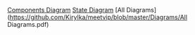 
[Components Diagram](https://www.draw.io/?lightbox=1&highlight=0000ff&edit=_blank&layers=1&nav=1&title=Untitled%20Diagram.drawio#R7Vpbc9o4FP41PCZjS74%2BBkiymUmnndJpu4%2ByLYwmxnKFCNBfvxKW8BXi7eCEZZ2X6Bwd3c736RxJeAQny%2B0jQ9niE41wMgJGtB3B6QgA07Q98U9qdrnG9ZUiZiRSRoViRn5jpTSUdk0ivKoYckoTTrKqMqRpikNe0SHG6KZqNqdJddQMxbihmIUoaWp%2FkIgv9LoMo6j4C5N4oYb2bFURoPAlZnSdqvFGAM73f3n1Eum%2BlP1qgSK6Kang%2FQhOGKU8Ly23E5xI32q35e0ejtQe5s1wyrs0gL5pG9izvLnAzDLCG9XDK0rWyhfjhIYvarZ8pz30ihknwmF3CYlToeI0G8ExUlKC52L48SpDIUnjb7Ju6hWK5331FBSar8qX5l63QJkcJlwHWIo5PQQ34DgiTOBNqBxkRdfSm%2BM5TflMzcwS8oIvE2kvinsksFyrkfebO1sKIV2SUJUTFOBkfIBuQhPKRFVK0%2F34nNEXrJUCUWP%2Fd6jRDJEDzkmSlCwV9vkcH9CSJHJDfMcsQinSU1fLA0puG6gJq8ZJwIC3JZWC%2BRHTJeZsJ0x0raac3pJK3BT8hlDpFiVqH6iK1J6KD10XvBIFRa2ONAMDza6TZja8JJrBgWbXSTPoVmlmmU2eAaeFZ6bdB8%2BsBs9GEzC6G%2F%2FAwV2WyfJYrNpJJI0CJkox3%2FtBabTiO8EbrRRzCArDGl%2BvkBR6s4WCFJidKec5VZaYVpMlptnCkl5IYjdI8hUjcXgFxjMJGFK9l2E%2BhA66zARQ0g9HgpKKQdC5IkaUSH6OiGHWuADtJhdACxecPrjgNANGHXzRg7juSCw2C8LxTAAtazbixnWdaaGPCABrEQDAljzRdhzpA3S3AfpEuAKRFLNmcvgknBfjpVx6S%2BIYAkVvgcKuJ40PDRTekZPF3ZenzseKZ7QMIjQcLM4XVlxwSQcLf0gm74K6Ay4omWh2lVCXMQEYj4jjDRoOk33mCMuqXT%2Bdlv3%2FbjnCNJv7PYqxfkVQIFSRLPkjQqvFXm92ABIxficf2Gu6ByKnm3NEygoS%2BUqC00i3oBlOc03JXkgaQKc7zkdBXNE1C%2FEbm0ZMMcb8iJE6m0sXnuQCwwni5LX6k8F5gW0J5AOwbZ6CHXD1LwdXeBJXnAR0c18ojiPcK6iqxceB6ncA1b0cUK0B1A6gOh1AtS8HVPskqJTxBY1pipKPR%2FaMMbiSOP4MZrsDzNa5Yd43Ff6Qp9%2BDQUZJylelnr9IRemJyK6d6us%2FmdfsgeZEu70o5DMoCHdYyh9y0DknB%2F9HhwK3Awe9ywk17n8m1Hx4Euly3AMXEV0cvxotLM%2FuOVp4A43OSSPzImgEvH5p9Nm4%2BTb7%2FPz0Mr8hu6f5r1%2B%2FU2%2F4FuwiX7KOUv1fPF%2FXvp6ALc9X%2FX090co10ODaFHEUoBVu0G14yHzrZN6dCV79IbPlO5reHjJbiXD6aeQqn7wEfGz3U016L%2FxdFqbbQ%2B9S2mlpS%2FjPUlm2MW6hkopGUtBtOqXJU%2FvzfR%2FY2nOh67u3wLd904OOCy23SmC71l%2B%2BMtXFiWud54FbzxQbwvSh4ftO9Y7n%2BbcehJZvAMPxHV9fAfUguVsag7ydiIVYfOydmxdf1MP7fwA%3D)
[State Diagram](https://www.draw.io/?lightbox=1&highlight=0000ff&edit=_blank&layers=1&nav=1&title=State.drawio#R7Z1bc9y2Fcc%2FSx80bTojDQneH62b26mTuHHaTJ4yFBeSWJNLhhd5lU9fALzzHFEbe0nQBu2Z1RK843cOiHMI%2FPfMuIoPbzM%2Fffw%2B2dHojGi7w5lxfUaIrlsu%2B8NLnusS26xLHrJwV5d1BR%2FCP2hdqNWlZbij%2BWDDIkmiIkyHhUGy39OgGJT5WZZ8Gm52n0TDs6b%2BAwUFHwI%2FgqW%2FhLvisbkxTetW%2FIOGD4%2F1qV2rXnHnBx8fsqTc1%2Bc7I8a9%2BFetjv3mWPX2%2BaO%2FSz71ioybM%2BMqS5Ki%2BhYfrmjEK7eptmq%2F2xfWtted0X1xzA6stjzzoJPzf795Nu%2Biw%2FOv9O25Vx3lyY%2FKuj6y%2BmqL56aG6I5VWL2YZMVj8pDs%2FeimK70UtUD5eTS21G3zLklSVqizwv%2FRoniu6ftlkbCixyKO6rXwXurby5MyC%2BrrsB3nzrlzPdOzdEv3rPN6G359vZ3qu39Lk5gW2TPbIKORX4RPQ%2BB%2BbTcP7Xbtru%2BTkF0G0RojN01S7VPbuEms4TEKP3ugRb1bh4B96V1HVyTA4JBeusceIMDn02NY0A%2BpL%2BrpE3PTYd0O4bRWyBci%2F45Gl60dXyVRkrFV%2B2TPqeZFlnykTSEzb038a9c07sJPch9G0Wj3%2B2Rf3PpxGPFa%2By%2FNdv7er4trO9BJvYydw4%2FChz0rC5hJULbyMkjiMHjNXp5oVtDDpDXUaxu3fB4ufuq1AZpdFz72%2Fb9puDADGpD%2FM5gJwPzux7c%2Frh511%2BYdw5u4EnmbQ942wttDcFtz0DYB7Z%2FoQ5jz%2Bx4TZ3dXDCGnvJkRV2NdnlnXvaqL6D3fltdJyB5wb%2BrigjfClzmzmnD%2F8LNokdkVDD3RnAaIATsBE8cdQjEhFMwFyRxMLMCEVRUzQKLBFvebhuLa64FivwjFUAuKZ6wHivMiFFMtKLqmrYeKC6hAF1lb9%2BHr6CmOXK9d7lEmGtZ18ObgDCM2gDkKe1T6dX8K1p%2FHz5TIb9TT1xEvxbv6p%2Bjp41E3dM31Btl1x2juKNsaddA9Z1T7cwbZsPN3RuyIP4124dMAlP17yRM2l%2FzBdl5b7hu2xf%2FKvAjvn7sN2LeH%2Bq84EHuA7Zuyd0lGY35BaV7yvzvhFew0Ia8Qn93KGbmqcl45DQpalHytvwvTMA%2F5Y5DziMJ6q5wZBT8GLwzLPE74YkHjVBwz3AfhLtyVoq5L%2FsH8m52fb1005%2BZLsf%2FA3JadJgp%2FL%2F0L9u0%2FfD3dh7E4Od8krBaeWKEfV2f%2FvQxz9mefsOam5BvRA82CsGC2kOz5KaPIj4OkOW%2B1MbuN5mrE6cJU7Mg%2FfHHfMbuLpKkBdjkFv57r6lTMsvn1hlkprrupvHAvjDDN6CNljpKJuhSFT0lUpuyCqLh0UW8azXO%2BGLDWrEMgKqVkH%2FflQ%2Bjzzfb88iuvYQVlxi%2Fj5hDQtKBlRUzUaxIEPg3EHkGZhju%2FqPYWNZBmSbjjPlfRqkiICwvKKPWrOuQHub9ncPnyjuY0q7aLk6i6YL%2Bq%2BlBUcd5yLOOLxsKY2feNrFcsjHhYOotdfxCWKLCmNMtTfjuFYMabLn6L8V4s8liX1w%2BrUr5Is6xn%2Fy0uYXdBUOb%2Bvgh7lOLfSyruv9w1a3jNFknBjVKrfMtnV9AaKfWrXZjDVfXt8yX%2FjhdFUSJ4MKMuKhN44sZTX7jwEba9MFg%2FC3gPKij4HneUURabh9XfXRgUfkeYHtKI9WPvEm4zP9A46ZyJX0Y8vlNmBH5XlnfNQc7uhNdUVtk%2Br8ZdtUYscFsdtAT1gWrXYRcj9uTuHbZVKG4tyVvby4S70vE18QPw1XuaByE7Erc1P%2Bbdxv1dng6N7BjbU7M%2FOhnR8KNpM3R6rFG%2BC%2Bn1WC7W6XHn6LXqMJIH1tBU0zvO9n3CrJ8%2FQYzru6QoknhsATs%2Ff2xtA1R5z4peqH1gCOzoKb%2BS%2BPDAX3VdxEnwsUwvxEIY5Bd5GKcR%2FWfArwlamCf%2BTaRHh8b8Sh%2F7yzrUM5sSFgChpmRqc5gSwTprajYsJwbtmkdEusZyoI9oMzbQpwCNPRxQ0PM8HAjMKH5gnawqftAB8286pzh2QQtJVjhL5RQJTCp2YBR7LTIG49oywcAsYAdGsVcjIzBGcwQpYJpGEwWj2OuRMRjLkQkGDqTpwDhKgzFtUyYYMgHGVRqMpcl8%2BBvGBBhPbTCGzIe%2FAYcP9brLmtpkHKlPf5ia6JFRO5KxNamPf5hL6JFRO5SxTUMmmcngX%2B1YxnY8mWSmon9d7WDG0aX2mafCf0tpMIYnszFrLgYFYysNxiQy2zJzKvzX1XYZR2qOuZlb1SNzcyj4iAe%2B27tw%2FzFXi854%2FL1tSW3RYLB5S%2FlgFD5WRLGIZkxG7ssZEwabHRnFIhpAxrVkkoHBZkdGsYhmTMbAJlouRwYGmx0ZxSIaQMaS6jMw2OzIKNY%2FA2Q8qT4Dg82OjGIxDZgbSRb0GXQqCXxJ8zMH8DqVjObhH%2F6d2EDDKZVFktfV%2FfnQTlDrpu0Oal2HlW4uWefwdfFaZu%2Bgl7vUBB7bG1Jyhkc43fydqbucGizIjhKmOafxyrBBPuReSM3chwfObDyo95RNijWaXniuI609Nrr2FEPx0JpsXiH2q5JZrcc%2B9TP3kn%2B%2F1MV3TXyvPq%2FF5w3bT3ypNnPFZvZwldlswFbdNoW39TbdXrr4%2FqY%2BBdH%2B1jtNtY%2FdfGdbk3a73m7XvYPejg6Xd%2Bmf7777ttpLXR9NeTRcmK1uO%2BLLPKYQb1xzm9mMfJxdW6id5ti0mtp41vDM7SYyxhOg2kZZf5YbmmAwL%2BwszqcxhNPepo9%2FMcYVTCBHhpluelGnxu4NsS%2BpGIVDP0ILbp1z6OIwDy6ixN%2Bxrs5vQZgFEf2tzQzQ7IZPvc1xczllV1t3mha4aZBt%2BGrFxJias3ky8vpr9V78lT5%2BWdcKeZO28APYhAmbreU%2BNfhRlk7XDQT8om038hq1Ec1S7CVqp5XU0tEhnblks3A4m%2FZfC8ddHZxNA7CBY1irg7NpATZwzLHMmHw4W2Znth7G2BMNDcKeTxQQx72ldv48x3GIQBCnXTi3Y8HczslEu36gn%2FKqy7npM8nVZ9LtceLfaCKB12R1HGcmy3Pg0%2FzUlkc2y1uf5ZmafgFfTSxre9aWB5tL%2FpaM0yFoZ2U2XSccN0yDbbhnwu0gfZr51J1w3JNT1gH5bzpShOlJgyw4wwPnMzVxXbEcGMLHWnDqGs5navq6YmkwhI%2B34GRcnM%2FUJHbFMmGQj4noSC7MZ2oqu2LqT5CPZSwozYHzmZrQrpgIFMLHkd0%2FsGFOSlktKMjH1mT3D%2BzJ6e2a8oBM2R0EG6Y31FWGQgC5snsI9pTanWoCURCQoy%2BoeIcDmkwhKB8DOU0CVR6gSfE75YMgx5XdybankgiKTbFGglRbegs3lURQbKI1EgRp0hu4ST085R3IlZ7FtmEWQW0pKTic0yGyW7nmZJugFMZH%2FqsgB6YSlJWVQvg0mWR5fGAmQVlxKYTPkvKfOB%2BYSFBWYgryMYl0%2F5kSNFSsE4fwQWZELsxnStZQsSgI4eNJ9x9smPlpB4ka2yDRs9UNErWQDPCyQ0RdGDmc2vLMzfLWZ3k2gZmfhS3vCOWFHv6XNRbG%2Bgh3SVIwsn56kWVCcezFOdfAMnbi3xmuZXYKDt54QpuD9N0MbBypMdezx4WxT%2Bewzd8Rl2HFhftH%2FuPuo4ruShmWXUg79%2BjWfCFf3ve4LItC%2FHr0yAGNa%2Ffy6vpolNMm%2BjrgPr5F6cHICOZ7VoKr9saUHY3dPB21sfLYHYaMpKGEQRRMPWwoj0GJqD0uixLGWzBLsaE86pGJaJsvyxK%2B4YUZjY3lUSyR33ZYliV8GwyzHxvLo1gio8uWZQnfHMNB5xvLY1i28%2B6lsYT5LzhAfWN5FEtESHNRlh7MKMHB7BvLo1g6slliOZomffdCGm8taHn1rCQ50AaYsnHCVM%2Fpc26VS4HUWlvlo2RcW%2F66E7Z5u0WpIRK1y0KDaQHxywHHiPZXiv%2Ft52XvVwQ60f4ucf8TfQhzTqCXyh9Zx1et4W%2BN3vx5iEPqi8qJ6ciPm4I6X7Wov7fYL6GMh0baViOwspCqv3fEz6Eo8hLrxO%2BnRj%2FX4jkWop2ztKqwBxM%2Fm6rwabmPFf80HQW%2FqKqwB3NE3XPx1afhNzRQxhlp9XseBmfRx6UHcz6Kigq7zvrgwCSOoqLCnrk6OLoGO5qKqgrr7eT9NeGBmRboNGvraXwdncuxHK3uYrgXFhbWmwfWpiz8uVGCrqF%2Bu7CysK5tUeFMvF0gzY977rIqm7oG48IN%2BDzALdTDF9bZ1LWpOeSKza4cEyIa2gYvOntC16YmkSsWGAJAJqZDvTSgKSk6xYJDAMix5QNCfp5aWa1N8DMkOlkBoCkxOsXENseATN1bASAYzymrtgkAWSvoJOhTYnSKyW0CQN4KOgn6pBidpjYhi6yhlzCpRqd4JGTZa%2BgmTMnRqaa4CbMJ7goITSYTFI%2BFbMNcAaFJSTrFgyHbXkNfeyqdoJjcDIhWzRU0cmQqnaCY3gwA5K6gjSNT6QTVZDfHhJw15LQJzCeorbs5HvGk29oaWropZTrFIiJAaBUvh8iUNp1iEREkZGorIDSlTqdYRAQJ4WPhFyYE0wrK6m8CQoa%2BBh%2BCaQVlFTghIXMNPgTTCspqcEJC7hp8CBnAzim8juYrmgNpOu6g6j0Hq3lz0Yo3YDT6gx%2FTRn4uL9PerHNRxG2T7RC05tlNWDXu74WhAjnKv%2Fd0KKv9h8dkxYMzjagjw%2BmGo%2FHqwp5Z9B2tXa6PqEErGDmc5dmOq412g4f9cpMAgrisBBt2t7BRwAD4e5rnIWubiHblf6SAUDeqUrhYFtSV5J29PEFuhKB2uXdi6doCjNmu5pX35vZ2CHo4%2BHJqCOVwqOUc7CwDY4dNoTOM2djBqPi9n%2Befkmy3ObUkpzZ07A3y0k6NiBkQ248rBQfD5XpcAt4airbmBbEidDjp0s0LMg6hvItD2FUbMhtR0jTLuXbPkHHtx7QBL023PmX1G92Eh3aojgZ%2FdrWRj1%2Bm9k1EFIgLktwKRZGbM1Jpkkzrk7jie7vxm94uN%2BLztlfOeqzaC4C%2F6r74WI9Ed6X%2FIqiOCAqDSt9mt3yWM49hO0jEu7DGhY6IDm8iF%2FOKXHg6wn1RiQsd0SfeNC4qp%2FQgnGVngiN6w5vGxWrgwDT7pnGxGjgvq8Mo9o4KSFysgQ7Mrm8KF6fBPXJForlIiL6wvgUiAwxob%2FoWkwGCh%2Fjs0uoWqALw5rSn6N1Yx3jtwtoWiELwhnse3Cbi3UsrW3hTcyIVG7045tMK%2B8jLxSHSz5uuRYOnSUNLxDM1HVKxcBDgcaRnshH93k3Toq500ryekohnaiKk2ooWxGhmuEnEMzULUm09C2JY8rsGU1Mg1VazIIYnu2vQJls2LQuEj0lk9w0IIre7KVm0fGzZnQOCqONuOhZd5gD%2BZvjSfCYTB4rHPpYBh2gtzWdSS0nx4MeyZfeuCSIavSlY1JVOTPnN21TqQLG5WgCPK791m9RQUtx9bOl5a4LoMW%2FaFcNHkCa%2FjYMZhE25Yj0vfwgiybzpVnRvfzTpfGAKYVOt6F7%2FyPcfmELYNCu69z%2Fy%2FWdKOUmxPhzkY8r3nyndJMViIMjHle8%2FMIXw7atV6C0JWWIVBJFY3sQq5M1rJ62wjrRZ7QTRdN6kKo4gZxmQ3KIzyQmi9bwJVUh2aIJMgl7aoWFuZCWaFJtMxXE2hIwOXbhpwTSwFRGpYFeNiRAtKlPR3UhX%2F78mJT%2BViGCyer4z3f2laYLvsqb5%2FcXnmLR7Vnds%2B10c7v%2Ba829pmiVPPIk93gEwhVMWBjMhdn7%2B2M6RAGT7PvXop%2FyQ8eEh89PHizgJPpbpRcAY%2BuGeZvlFltGAX0JWM9Uwd7XFP2gUg%2FLGKJwX%2B%2FjY1I%2BX2pRBPGCQE8UD5sjSSCMT1nd0C3F03Z7taUFgpukq2TNeRRn5%2FK0UfNsh1zzGsF8yipfNaPKB4U5YhYg9BzcOreIVf37dWF6zhWaWTUY5nyc6MMYZ7OMISZUGJDtemOaweyeeBG7Q1WEvfkf6hj0TObp%2BydH1exhUWO2KmIwkmei1HV359fnf8yxFd%2FJzMmwJzsdzIJP7%2B5wWgF57G18CFKbGfvzXin18quEHZhaY%2FD9iZn%2Bm8Z%2FBqQ8jM3seGE4%2FD4danXUaq7OHHc3zcf%2Flc6yOLWYJDxa7zTno75Md5Vv8Hw%3D%3D)
[All Diagrams](https://github.com/Kirylka/meetvip/blob/master/Diagrams/All Diagrams.pdf)
